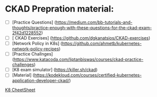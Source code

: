  # CKAD Prepration material:
 - [ ] [Practice Questions] (https://medium.com/bb-tutorials-and-thoughts/practice-enough-with-these-questions-for-the-ckad-exam-2f42d1228552)
 - [ ] [ CKAD Exercises] (https://github.com/dgkanatsios/CKAD-exercises)
 - [ ] [Network Policy in K8s] (https://github.com/ahmetb/kubernetes-network-policy-recipes)
 - [ ] [Practice Challnges] (https://www.katacoda.com/liptanbiswas/courses/ckad-practice-challenges)
 - [ ] [K8 exam simulator] (https://killer.sh/ckad)
 - [ ] [Material] (https://kodekloud.com/courses/certified-kubernetes-application-developer-ckad/)
 
 [K8 CheetSheet](https://kubernetes.io/docs/reference/kubectl/cheatsheet/)
